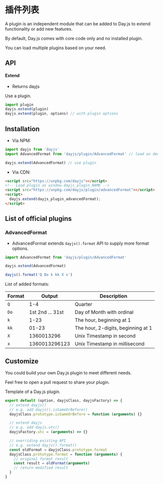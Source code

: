 # 插件列表

A plugin is an independent module that can be added to Day.js to extend functionality or add new features.

By default, Day.js comes with core code only and no installed plugin.

You can load multiple plugins based on your need.

## API

#### Extend

* Returns dayjs

Use a plugin.

```js
import plugin
dayjs.extend(plugin)
dayjs.extend(plugin, options) // with plugin options
```

## Installation

* Via NPM:

```javascript
import dayjs from 'dayjs'
import AdvancedFormat from 'dayjs/plugin/AdvancedFormat' // load on demand

dayjs.extend(AdvancedFormat) // use plugin
```

* Via CDN:
```html
<script src="https://unpkg.com/dayjs"></script>
<!-- Load plugin as window.dayjs_plugin_NAME -->
<script src="https://unpkg.com/dayjs/plugin/advancedFormat"></script>
<script>
  dayjs.extend(dayjs_plugin_advancedFormat);
</script>
```

## List of official plugins

### AdvancedFormat
 - AdvancedFormat extends `dayjs().format` API to supply more format options.

```javascript
import AdvancedFormat from 'dayjs/plugin/AdvancedFormat'

dayjs.extend(AdvancedFormat)

dayjs().format('Q Do k kk X x')
```

List of added formats:

| Format | Output           | Description                           |
| ------ | ---------------- | ------------------------------------- |
| `Q`    | 1-4              | Quarter                               |
| `Do`   | 1st 2nd ... 31st | Day of Month with ordinal             |
| `k`    | 1-23             | The hour, beginning at 1              |
| `kk`   | 01-23            | The hour, 2-digits, beginning at 1    |
| `X`    | 1360013296       | Unix Timestamp in second              |
| `x`    | 1360013296123    | Unix Timestamp in millisecond         |

## Customize

You could build your own Day.js plugin to meet different needs.

Feel free to open a pull request to share your plugin.

Template of a Day.js plugin.
```javascript
export default (option, dayjsClass, dayjsFactory) => {
  // extend dayjs()
  // e.g. add dayjs().isSameOrBefore()
  dayjsClass.prototype.isSameOrBefore = function (arguments) {}

  // extend dayjs
  // e.g. add dayjs.utc()
  dayjsFactory.utc = (arguments) => {}

  // overriding existing API
  // e.g. extend dayjs().format()
  const oldFormat = dayjsClass.prototype.format
  dayjsClass.prototype.format = function (arguments) {
    // original format result
    const result = oldFormat(arguments)
    // return modified result
  }
}
```